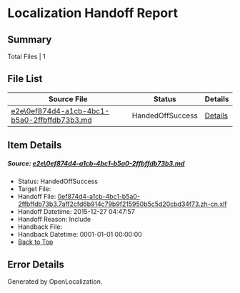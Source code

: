 # <a name='report-top'></a> Localization Handoff Report

## Summary
 Total Files | 1

## File List
 Source File | Status | Details 
 ----------- | ------ | ------- 
 [e2e\0ef874d4-a1cb-4bc1-b5a0-2ffbffdb73b3.md](https://github.com/OpenLocalizationTest/oltest/blob/63159920cb8a29fc7f70915f08fc7be7b43f4fcf/e2e/0ef874d4-a1cb-4bc1-b5a0-2ffbffdb73b3.md) | HandedOffSuccess | [Details](#8f0a9c38364c7163731f1ec0ddbe09e177547b922)

## Item Details
##### <a name='8f0a9c38364c7163731f1ec0ddbe09e177547b922'></a> Source: [e2e\0ef874d4-a1cb-4bc1-b5a0-2ffbffdb73b3.md](https://github.com/OpenLocalizationTest/oltest/blob/63159920cb8a29fc7f70915f08fc7be7b43f4fcf/e2e/0ef874d4-a1cb-4bc1-b5a0-2ffbffdb73b3.md)
* Status: HandedOffSuccess
* Target File: 
* Handoff File: [0ef874d4-a1cb-4bc1-b5a0-2ffbffdb73b3.7aff2cfd6b914c79b9f215950b5c5d20cbd34f73.zh-cn.xlf](https://github.com/OpenLocalizationTestOrg/olhandoff/blob/db88b12388ed08f65127b15e7e2d52f1c4d2b552/ol-handoff/OpenLocalizationTestOrg/oltest.zh-cn/qimu/0ef874d4-a1cb-4bc1-b5a0-2ffbffdb73b3.7aff2cfd6b914c79b9f215950b5c5d20cbd34f73.zh-cn.xlf)
* Handoff Datetime: 2015-12-27 04:47:57
* Handoff Reason: Include
* Handback File: 
* Handback Datetime: 0001-01-01 00:00:00
* [Back to Top](#report-top)


## Error Details

Generated by OpenLocalization.
